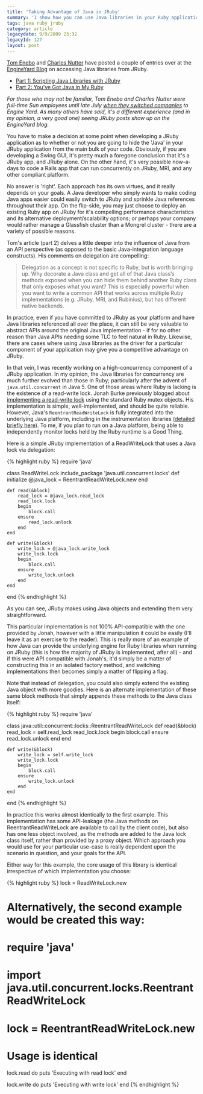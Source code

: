 ```yaml
---
title: 'Taking Advantage of Java in JRuby'
summary: 'I show how you can use Java libraries in your Ruby application for the betterment of your sanity.'
tags: java ruby jruby
category: article
legacydate: 9/9/2009 23:32
legacyId: 127
layout: post
---
```


<p><a href="http://blog.enebo.com/">Tom Enebo</a> and <a href="http://blog.headius.com/">Charles Nutter</a> have posted a couple of entries over at the <a href="http://www.engineyard.com/blog/">EngineYard Blog</a> on accessing Java libraries from JRuby.</p>

* [Part 1: Scripting Java Libraries with JRuby](http://www.engineyard.com/blog/2009/scripting-java-libraries-with-jruby/)
* [Part 2: You've Got Java in My Ruby](http://www.engineyard.com/blog/2009/youve-got-java-in-my-ruby/)

*For those who may not be familiar, Tom Enebo and Charles Nutter were full-time Sun employees until late July [when they switched companies](http://www.eweek.com/c/a/Application-Development/JRuby-Team-Leaving-Sun-for-Engine-Yard-382884/) to Engine Yard. As many others have said, it's a different experience (and in my opinion, a very good one) seeing JRuby posts show up on the EngineYard blog.*

You have to make a decision at some point when developing a JRuby application as to whether or not you are going to hide the 'Java' in your JRuby application from the main bulk of your code. Obviously, if you are developing a Swing GUI, it's pretty much a foregone conclusion that it's a JRuby app, and JRuby alone. On the other hand, it's very possible now-a-days to code a Rails app that can run concurrently on JRuby, MRI, and any other compliant platform.

No answer is 'right'. Each approach has its own virtues, and it really depends on your goals. A Java developer who simply wants to make coding Java apps easier could easily switch to JRuby and sprinkle Java references throughout their app. On the flip-side, you may just choose to deploy an existing Ruby app on JRuby for it's compelling performance characteristics and its alternative deployment/scalability options; or perhaps your company would rather manage a Glassfish cluster than a Mongrel cluster - there are a variety of possible reasons.

Tom's article (part 2) delves a little deeper into the influence of Java from an API perspective (as opposed to the basic Java-integration language constructs). His comments on delegation are compelling:

> Delegation as a concept is not specific to Ruby, but is worth bringing up. Why decorate a Java class and get all of that Java class’s methods exposed when you can hide them behind another Ruby class that only exposes what you want? This is especially powerful when you want to write a common API that works across multiple Ruby implementations (e.g. JRuby, MRI, and Rubinius), but has different native backends.

In practice, even if you have committed to JRuby as your platform and have Java libraries referenced all over the place, it can still be very valuable to abstract APIs around the original Java implementation - if for no other reason than Java APIs needing some TLC to feel natural in Ruby. Likewise, there are cases where using Java libraries as the driver for a particular component of your application may give you a competitive advantage on JRuby.

In that vein, I was recently working on a high-concurrency component of a JRuby application. In my opinion, the Java libraries for concurrency are much further evolved than those in Ruby; particularly after the advent of `java.util.concurrent` in Java 5. One of those areas where Ruby is lacking is the existence of a read-write lock. Jonah Burke previously blogged about [implementing a read-write lock](http://blog.jonahb.com/?p=10) using the standard Ruby mutex objects. His implementation is simple, well-implemented, and should be quite reliable. However, Java's `ReentrantReadWriteLock` is fully integrated into the underlying Java platform, including in the instrumentation libraries ([detailed briefly here](http://www.ibm.com/developerworks/java/library/j-java6perfmon/)). To me, if you plan to run on a Java platform, being able to independently monitor locks held by the Ruby runtime is a Good Thing.

Here is a simple JRuby implementation of a ReadWriteLock that uses a Java lock via delegation:

{% highlight ruby %}
require 'java'

class ReadWriteLock
    include_package 'java.util.concurrent.locks'
    def initialize
        @java_lock = ReentrantReadWriteLock.new
    end

    def read(&block)
        read_lock = @java_lock.read_lock
        read_lock.lock
        begin
            block.call
        ensure
            read_lock.unlock
        end
    end

    def write(&block)
        write_lock = @java_lock.write_lock
        write_lock.lock
        begin
            block.call
        ensure
            write_lock.unlock
        end
    end
end
{% endhighlight %}

As you can see, JRuby makes using Java objects and extending them very straightforward.

This particular implementation is not 100% API-compatible with the one provided by Jonah, however with a little manipulation it could be easily (I'll leave it as an exercise to the reader). This is really more of an example of how Java can provide the underlying engine for Ruby libraries when running on JRuby (this is how the majority of JRuby is implemented, after all) - and if this were API compatible with Jonah's, it'd simply be a matter of constructing this in an isolated factory method, and switching implementations then becomes simply a matter of flipping a flag.

Note that instead of delegation, you could also simply extend the existing Java object with more goodies. Here is an alternate implementation of these same block methods that simply appends these methods to the Java class itself:

{% highlight ruby %}
require 'java'

class java::util::concurrent::locks::ReentrantReadWriteLock
    def read(&block)
        read_lock = self.read_lock
        read_lock.lock
        begin
            block.call
        ensure
            read_lock.unlock
        end
    end

    def write(&block)
        write_lock = self.write_lock
        write_lock.lock
        begin
            block.call
        ensure
            write_lock.unlock
        end
    end
end
{% endhighlight %}

In practice this works almost identically to the first example. This implementation has some API-leakage (the Java methods on ReentrantReadWriteLock are available to call by the client code), but also has one less object involved, as the methods are added to the Java lock class itself, rather than provided by a proxy object. Which approach you would use for your particular use-case is really dependent upon the scenario in question, and your goals for the API.

Either way for this example, the core usage of this library is identical irrespective of which implementation you choose:

{% highlight ruby %}
lock = ReadWriteLock.new
# Alternatively, the second example would be created this way:
# require 'java'
# import java.util.concurrent.locks.ReentrantReadWriteLock
# lock = ReentrantReadWriteLock.new

# Usage is identical
lock.read do
    puts 'Executing with read lock'
end

lock.write do
    puts 'Executing with write lock'
end
{% endhighlight %}